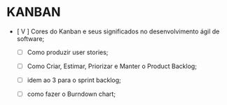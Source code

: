 KANBAN
======

- [ V ] Cores do Kanban e seus significados no desenvolvimento ágil de software;
  - [ ] Como produzir user stories;
  - [ ] Como Criar, Estimar, Priorizar e Manter o Product Backlog;
  - [ ] idem ao 3 para o sprint backlog;
  - [ ] como fazer o Burndown chart;


